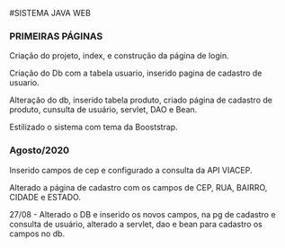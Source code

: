 #SISTEMA JAVA WEB
<!-- MODELO DE COMO ALTERAR ESTA PÁGINA  - INÍCIO DO QUE É VISTO A PARTIR DA LINHA 39 -->
<!-- You can use the [editor on GitHub](https://github.com/samrickbr/SistemaJavaWeb/edit/gh-pages/index.md) to maintain and preview the content for your website in Markdown files. -->
<!-- Whenever you commit to this repository, GitHub Pages will run [Jekyll](https://jekyllrb.com/) to rebuild the pages in your site, from the content in your Markdown files.-->
<!-- ### Markdown-->
<!-- Markdown is a lightweight and easy-to-use syntax for styling your writing. It includes conventions for-->
<!-- ```markdown-->

<!-- Syntax highlighted code block -->
<!--
# Header 1
## Header 2
### Header 3 -->
<!--
- Bulleted
- List
<!--
1. Numbered
2. List
<!--
**Bold** and _Italic_ and `Code` text
<!--
[Link](url) and ![Image](src)
```-->
<!--
For more details see [GitHub Flavored Markdown](https://guides.github.com/features/mastering-markdown/).-->
<!--
### Jekyll Themes-->
<!--
Your Pages site will use the layout and styles from the Jekyll theme you have selected in your [repository settings](https://github.com/samrickbr/SistemaJavaWeb/settings). The name of this theme is saved in the Jekyll `_config.yml` configuration file.-->
<!--
### Support or Contact-->
<!--
Having trouble with Pages? Check out our [documentation](https://docs.github.com/categories/github-pages-basics/) or [contact support](https://github.com/contact) and we’ll help you sort it out.
-->

### PRIMEIRAS PÁGINAS
Criação do projeto, index, e construção da página de login. 

Criação do Db com a tabela usuario, inserido pagina de cadastro de usuario. 

Alteração do db, inserido tabela produto, criado página de cadastro de produto, cunsulta de usuário, servlet, DAO e Bean.      

Estilizado o sistema com tema da Booststrap. 

###  Agosto/2020
Inserido campos de cep e configurado a consulta da API VIACEP.

Alterado a página de cadastro com os campos de CEP, RUA, BAIRRO, CIDADE e ESTADO.
  
27/08 - Alterado o DB e inserido os novos campos,  na pg de cadastro e consulta de usuário, alterado a servlet, dao e bean para cadastro os campos no db.
